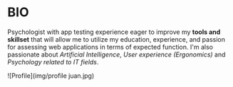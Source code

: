 # BIO

Psychologist with app testing experience eager to improve my **tools and
skillset** that will allow me to utilize my education, experience, and passion
for assessing web applications in terms of expected function. I'm also
passionate about _Artificial Intelligence_, _User experience (Ergonomics)_ and
_Psychology related to IT fields_.

![Profile](img/profile juan.jpg)
